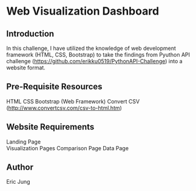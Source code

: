 # Web Visualization Dashboard

## Introduction
In this challenge, I have utilized the knowledge of web development framework (HTML, CSS, Bootstrap) to take the findings from Pyuthon API challenge (https://github.com/erikku0519/PythonAPI-Challenge) into a website format.

## Pre-Requisite Resources
HTML
CSS
Bootstrap (Web Framework)
Convert CSV (http://www.convertcsv.com/csv-to-html.htm)


## Website Requirements
Landing Page <br>
Visualization Pages
Comparison Page
Data Page

## Author
Eric Jung

